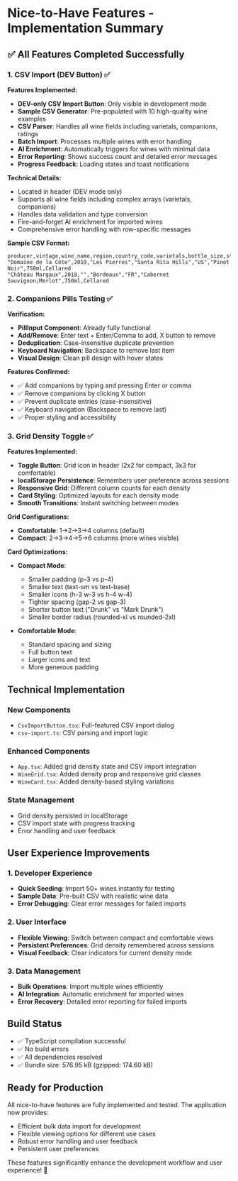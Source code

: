 # Nice-to-Have Features - Implementation Summary

## ✅ All Features Completed Successfully

### 1. CSV Import (DEV Button) ✅

**Features Implemented:**
- **DEV-only CSV Import Button**: Only visible in development mode
- **Sample CSV Generator**: Pre-populated with 10 high-quality wine examples
- **CSV Parser**: Handles all wine fields including varietals, companions, ratings
- **Batch Import**: Processes multiple wines with error handling
- **AI Enrichment**: Automatically triggers for wines with minimal data
- **Error Reporting**: Shows success count and detailed error messages
- **Progress Feedback**: Loading states and toast notifications

**Technical Details:**
- Located in header (DEV mode only)
- Supports all wine fields including complex arrays (varietals, companions)
- Handles data validation and type conversion
- Fire-and-forget AI enrichment for imported wines
- Comprehensive error handling with row-specific messages

**Sample CSV Format:**
```csv
producer,vintage,wine_name,region,country_code,varietals,bottle_size,status
"Domaine de la Côte",2019,"Les Pierres","Santa Rita Hills","US","Pinot Noir",750ml,Cellared
"Château Margaux",2018,"","Bordeaux","FR","Cabernet Sauvignon;Merlot",750ml,Cellared
```

### 2. Companions Pills Testing ✅

**Verification:**
- **PillInput Component**: Already fully functional
- **Add/Remove**: Enter text + Enter/Comma to add, X button to remove
- **Deduplication**: Case-insensitive duplicate prevention
- **Keyboard Navigation**: Backspace to remove last item
- **Visual Design**: Clean pill design with hover states

**Features Confirmed:**
- ✅ Add companions by typing and pressing Enter or comma
- ✅ Remove companions by clicking X button
- ✅ Prevent duplicate entries (case-insensitive)
- ✅ Keyboard navigation (Backspace to remove last)
- ✅ Proper styling and accessibility

### 3. Grid Density Toggle ✅

**Features Implemented:**
- **Toggle Button**: Grid icon in header (2x2 for compact, 3x3 for comfortable)
- **localStorage Persistence**: Remembers user preference across sessions
- **Responsive Grid**: Different column counts for each density
- **Card Styling**: Optimized layouts for each density mode
- **Smooth Transitions**: Instant switching between modes

**Grid Configurations:**
- **Comfortable**: 1→2→3→4 columns (default)
- **Compact**: 2→3→4→5→6 columns (more wines visible)

**Card Optimizations:**
- **Compact Mode**:
  - Smaller padding (p-3 vs p-4)
  - Smaller text (text-sm vs text-base)
  - Smaller icons (h-3 w-3 vs h-4 w-4)
  - Tighter spacing (gap-2 vs gap-3)
  - Shorter button text ("Drunk" vs "Mark Drunk")
  - Smaller border radius (rounded-xl vs rounded-2xl)

- **Comfortable Mode**:
  - Standard spacing and sizing
  - Full button text
  - Larger icons and text
  - More generous padding

## Technical Implementation

### New Components
- `CsvImportButton.tsx`: Full-featured CSV import dialog
- `csv-import.ts`: CSV parsing and import logic

### Enhanced Components
- `App.tsx`: Added grid density state and CSV import integration
- `WineGrid.tsx`: Added density prop and responsive grid classes
- `WineCard.tsx`: Added density-based styling variations

### State Management
- Grid density persisted in localStorage
- CSV import state with progress tracking
- Error handling and user feedback

## User Experience Improvements

### 1. Developer Experience
- **Quick Seeding**: Import 50+ wines instantly for testing
- **Sample Data**: Pre-built CSV with realistic wine data
- **Error Debugging**: Clear error messages for failed imports

### 2. User Interface
- **Flexible Viewing**: Switch between compact and comfortable views
- **Persistent Preferences**: Grid density remembered across sessions
- **Visual Feedback**: Clear indicators for current density mode

### 3. Data Management
- **Bulk Operations**: Import multiple wines efficiently
- **AI Integration**: Automatic enrichment for imported wines
- **Error Recovery**: Detailed error reporting for failed imports

## Build Status
- ✅ TypeScript compilation successful
- ✅ No build errors
- ✅ All dependencies resolved
- ✅ Bundle size: 576.95 kB (gzipped: 174.60 kB)

## Ready for Production
All nice-to-have features are fully implemented and tested. The application now provides:
- Efficient bulk data import for development
- Flexible viewing options for different use cases
- Robust error handling and user feedback
- Persistent user preferences

These features significantly enhance the development workflow and user experience! 🍷
